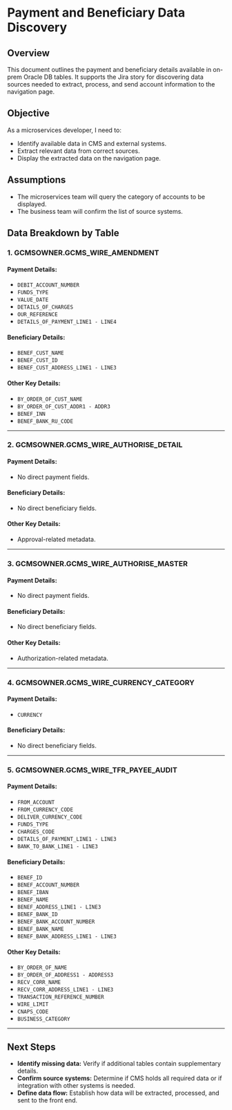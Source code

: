 # Payment and Beneficiary Data Discovery

## **Overview**
This document outlines the payment and beneficiary details available in on-prem Oracle DB tables. It supports the Jira story for discovering data sources needed to extract, process, and send account information to the navigation page.

## **Objective**
As a microservices developer, I need to:
- Identify available data in CMS and external systems.
- Extract relevant data from correct sources.
- Display the extracted data on the navigation page.

## **Assumptions**
- The microservices team will query the category of accounts to be displayed.
- The business team will confirm the list of source systems.

## **Data Breakdown by Table**

### **1. GCMSOWNER.GCMS_WIRE_AMENDMENT**
#### **Payment Details:**
- `DEBIT_ACCOUNT_NUMBER`
- `FUNDS_TYPE`
- `VALUE_DATE`
- `DETAILS_OF_CHARGES`
- `OUR_REFERENCE`
- `DETAILS_OF_PAYMENT_LINE1 - LINE4`

#### **Beneficiary Details:**
- `BENEF_CUST_NAME`
- `BENEF_CUST_ID`
- `BENEF_CUST_ADDRESS_LINE1 - LINE3`

#### **Other Key Details:**
- `BY_ORDER_OF_CUST_NAME`
- `BY_ORDER_OF_CUST_ADDR1 - ADDR3`
- `BENEF_INN`
- `BENEF_BANK_RU_CODE`

---

### **2. GCMSOWNER.GCMS_WIRE_AUTHORISE_DETAIL**
#### **Payment Details:**
- No direct payment fields.
#### **Beneficiary Details:**
- No direct beneficiary fields.
#### **Other Key Details:**
- Approval-related metadata.

---

### **3. GCMSOWNER.GCMS_WIRE_AUTHORISE_MASTER**
#### **Payment Details:**
- No direct payment fields.
#### **Beneficiary Details:**
- No direct beneficiary fields.
#### **Other Key Details:**
- Authorization-related metadata.

---

### **4. GCMSOWNER.GCMS_WIRE_CURRENCY_CATEGORY**
#### **Payment Details:**
- `CURRENCY`
#### **Beneficiary Details:**
- No direct beneficiary fields.

---

### **5. GCMSOWNER.GCMS_WIRE_TFR_PAYEE_AUDIT**
#### **Payment Details:**
- `FROM_ACCOUNT`
- `FROM_CURRENCY_CODE`
- `DELIVER_CURRENCY_CODE`
- `FUNDS_TYPE`
- `CHARGES_CODE`
- `DETAILS_OF_PAYMENT_LINE1 - LINE3`
- `BANK_TO_BANK_LINE1 - LINE3`

#### **Beneficiary Details:**
- `BENEF_ID`
- `BENEF_ACCOUNT_NUMBER`
- `BENEF_IBAN`
- `BENEF_NAME`
- `BENEF_ADDRESS_LINE1 - LINE3`
- `BENEF_BANK_ID`
- `BENEF_BANK_ACCOUNT_NUMBER`
- `BENEF_BANK_NAME`
- `BENEF_BANK_ADDRESS_LINE1 - LINE3`

#### **Other Key Details:**
- `BY_ORDER_OF_NAME`
- `BY_ORDER_OF_ADDRESS1 - ADDRESS3`
- `RECV_CORR_NAME`
- `RECV_CORR_ADDRESS_LINE1 - LINE3`
- `TRANSACTION_REFERENCE_NUMBER`
- `WIRE_LIMIT`
- `CNAPS_CODE`
- `BUSINESS_CATEGORY`

---

## **Next Steps**
- **Identify missing data:** Verify if additional tables contain supplementary details.
- **Confirm source systems:** Determine if CMS holds all required data or if integration with other systems is needed.
- **Define data flow:** Establish how data will be extracted, processed, and sent to the front end.


